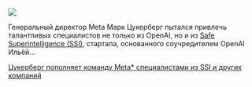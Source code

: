 <!--2025-06-20 11:16:44-->
<div class="yb">
  <div class="rss habr"><img src="https://habrastorage.org/getpro/habr/upload_files/d39/dc2/209/d39dc2209a99e94801783a6730653702.png" /><p>Генеральный директор Meta Марк Цукерберг пытался привлечь талантливых специалистов не только из OpenAI, но и из&nbsp;<a href="https://the-decoder.com/former-openai-chief-scientist-ilya-sutskever-launches-new-company-for-safe-superintelligent-ai/" rel="noopener noreferrer nofollow">Safe Superintelligence (SSI)</a>, стартапа, основанного соучредителем OpenAI Ильёй... <p class="titl"><a href="https://habr.com/ru/companies/bothub/news/920260/?utm_source=habrahabr&utm_medium=rss&utm_campaign=920260">Цукерберг пополняет команду Meta* специалистами из SSI и других компаний</a></p></div>
</div>
